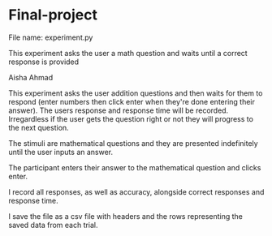 # Final-project
File name: experiment.py

This experiment asks the user a math question and waits until a correct response is provided

Aisha Ahmad

This experiment asks the user addition questions and then waits for them to respond (enter numbers then click enter when they're done entering their answer). The users response and response time will be recorded. Irregardless if the user gets the question right or not they will progress to the next question.

The stimuli are mathematical questions and they are presented indefinitely until the user inputs an answer.

The participant enters their answer to the mathematical question and clicks enter.

I record all responses, as well as accuracy, alongside correct responses and response time.

I save the file as a csv file with headers and the rows representing the saved data from each trial.
